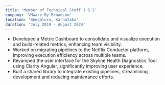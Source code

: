 ```yaml
---
title: 'Member of Technical Staff 1 & 2'
company: 'VMware By Broadcom'
location: 'Bengaluru, Karnataka'
duration: 'July 2019 - August 2024'
---
```


- Developed a Metric Dashboard to consolidate and visualize execution and build-related metrics, enhancing team visibility.
- Worked on migrating pipelines to the Netflix Conductor platform, improving execution efficiency across multiple teams.
- Revamped the user interface for the Skyline Health Diagnostics Tool using Clarity Angular, significantly improving user experience.
- Built a shared library to integrate existing pipelines, streamlining development and reducing maintenance efforts.